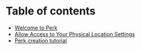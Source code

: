 # Table of contents

* [Welcome to Perk](README.md)
* [Allow Access to Your Physical Location Settings](browser-location.md)
* [Perk creation tutorial](perk-creation-tutorial.md)

